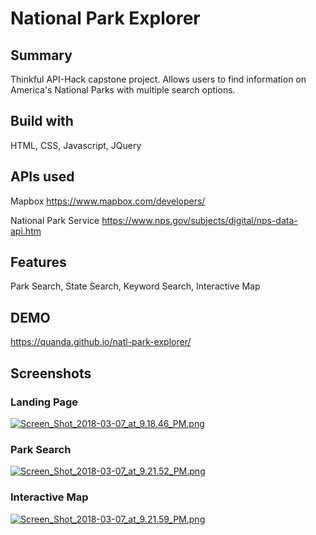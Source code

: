 # National Park Explorer

## Summary
Thinkful API-Hack capstone project. Allows users to find information on America's National Parks with multiple search options.

## Build with
HTML, CSS, Javascript, JQuery

## APIs used
Mapbox
https://www.mapbox.com/developers/

National Park Service
https://www.nps.gov/subjects/digital/nps-data-api.htm

## Features
Park Search, State Search, Keyword Search, Interactive Map

## DEMO
https://quanda.github.io/natl-park-explorer/

## Screenshots

### Landing Page
[![Screen_Shot_2018-03-07_at_9.18.46_PM.png](https://s10.postimg.org/6bou1hk7t/Screen_Shot_2018-03-07_at_9.18.46_PM.png)](https://postimg.org/image/td5f78jv9/)

### Park Search
[![Screen_Shot_2018-03-07_at_9.21.52_PM.png](https://s10.postimg.org/aktk3oq21/Screen_Shot_2018-03-07_at_9.21.52_PM.png)](https://postimg.org/image/ptjhhgjqd/)

### Interactive Map
[![Screen_Shot_2018-03-07_at_9.21.59_PM.png](https://s10.postimg.org/cpdx4rjyx/Screen_Shot_2018-03-07_at_9.21.59_PM.png)](https://postimg.org/image/etya5ullh/)


